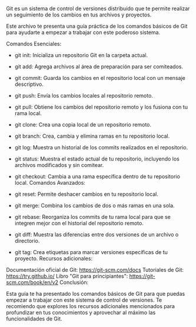 Git es un sistema de control de versiones distribuido que te permite realizar un seguimiento de los cambios en tus archivos y proyectos.

Este archivo te presenta una guía práctica de los comandos básicos de Git para ayudarte a empezar a trabajar con este poderoso sistema.

Comandos Esenciales:

* git init: Inicializa un repositorio Git en la carpeta actual.

* git add: Agrega archivos al área de preparación para ser comiteados.
* git commit: Guarda los cambios en el repositorio local con un mensaje descriptivo.
* git push: Envía los cambios locales al repositorio remoto.
* git pull: Obtiene los cambios del repositorio remoto y los fusiona con tu rama local.
* git clone: Crea una copia local de un repositorio remoto.
* git branch: Crea, cambia y elimina ramas en tu repositorio local.
* git log: Muestra un historial de los commits realizados en el repositorio.
* git status: Muestra el estado actual de tu repositorio, incluyendo los archivos modificados y sin comitear.
* git checkout: Cambia a una rama específica dentro de tu repositorio local.
Comandos Avanzados:

* git reset: Permite deshacer cambios en tu repositorio local.
* git merge: Combina los cambios de dos o más ramas en una sola.
* git rebase: Reorganiza los commits de tu rama local para que se integren mejor con el historial del repositorio remoto.
* git diff: Muestra las diferencias entre dos versiones de un archivo o directorio.
* git tag: Crea etiquetas para marcar versiones específicas de tu proyecto.
Recursos adicionales:

Documentación oficial de Git: https://git-scm.com/docs
Tutoriales de Git: https://try.github.io/
Libro "Git para principiantes": https://git-scm.com/book/en/v2
Conclusión:

Esta guía te ha presentado los comandos básicos de Git para que puedas empezar a trabajar con este sistema de control de versiones. Te recomiendo que explores los recursos adicionales mencionados para profundizar en tus conocimientos y aprovechar al máximo las funcionalidades de Git.

